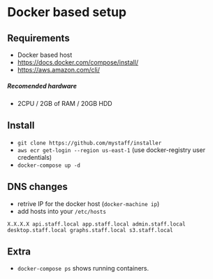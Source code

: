 # Docker based setup

## Requirements

* Docker based host
* https://docs.docker.com/compose/install/
* https://aws.amazon.com/cli/

##### Recomended hardware
* 2CPU / 2GB of RAM / 20GB HDD


## Install 

* `git clone https://github.com/mystaff/installer`
* `aws ecr get-login --region us-east-1` (use docker-registry user credentials)
* `docker-compose up -d`


## DNS changes

* retrive IP for the docker host (`docker-machine ip`)
* add hosts into your `/etc/hosts` 

`X.X.X.X api.staff.local app.staff.local admin.staff.local desktop.staff.local graphs.staff.local s3.staff.local`


## Extra
* `docker-compose ps` shows running containers.

